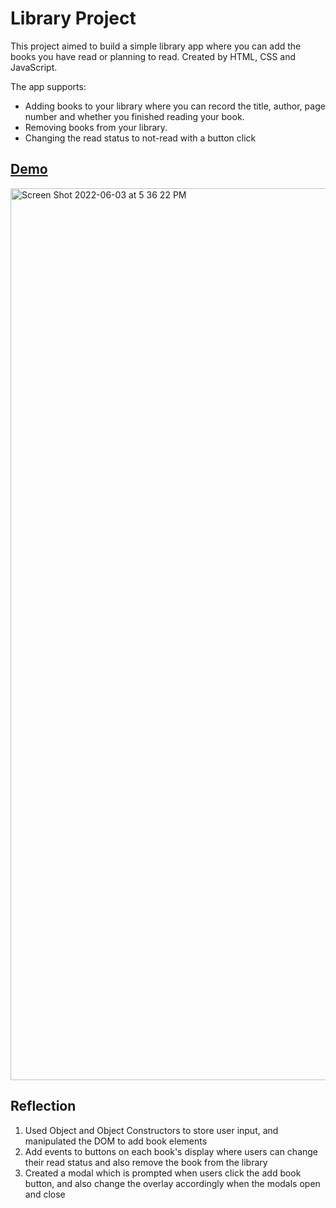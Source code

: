 # Library Project

This project aimed to build a simple library app where you can add the books you have read or planning to read. Created by HTML, CSS and JavaScript.

The app supports:

- Adding books to your library where you can record the title, author, page number and whether you finished reading your book.
- Removing books from your library.
- Changing the read status to not-read with a button click

## [Demo](https://library-project-donghyunsuh.netlify.app/)

<img width="1427" alt="Screen Shot 2022-06-03 at 5 36 22 PM" src="https://user-images.githubusercontent.com/79773846/171957042-d237b5c3-9033-48ad-9b75-9977d021ba8d.png">

## Reflection

1. Used Object and Object Constructors to store user input, and manipulated the DOM to add book elements
2. Add events to buttons on each book's display where users can change their read status and also remove the book from the library
3. Created a modal which is prompted when users click the add book button, and also change the overlay accordingly when the modals open and close
